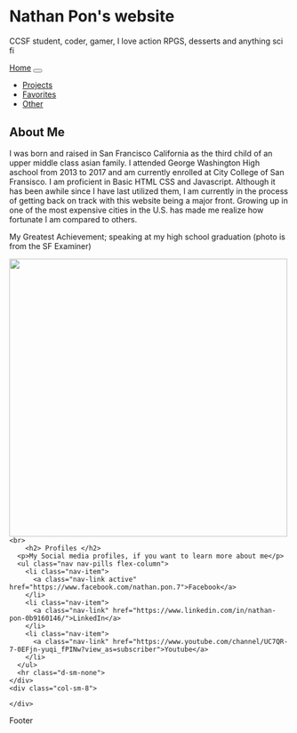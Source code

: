 <!DOCTYPE html>
<html lang="en">
<head>
  <title>Nathan Pon's website</title>
  <meta charset="utf-8">
  <meta name="viewport" content="width=device-width, initial-scale=1">
  <link rel="stylesheet" href="https://maxcdn.bootstrapcdn.com/bootstrap/4.1.3/css/bootstrap.min.css">
  <script src="https://ajax.googleapis.com/ajax/libs/jquery/3.3.1/jquery.min.js"></script>
  <script src="https://cdnjs.cloudflare.com/ajax/libs/popper.js/1.14.3/umd/popper.min.js"></script>
  <script src="https://maxcdn.bootstrapcdn.com/bootstrap/4.1.3/js/bootstrap.min.js"></script>
  <style>
  </style>
</head>
<body>

<div class="jumbotron text-center" style="margin-bottom:0">
  <h1>Nathan Pon's website</h1>
  <p>CCSF student, coder, gamer, I love action RPGS, desserts and anything sci fi</p> 
</div>

<nav class="navbar navbar-expand-sm bg-dark navbar-dark">
  <a class="navbar-brand" href="#">Home</a>
  <button class="navbar-toggler" type="button" data-toggle="collapse" data-target="#collapsibleNavbar">
    <span class="navbar-toggler-icon"></span>
  </button>
  <div class="collapse navbar-collapse" id="collapsibleNavbar">
    <ul class="navbar-nav">
      <li class="nav-item">
        <a class="nav-link" href="#">Projects</a>
      </li>
      <li class="nav-item">
        <a class="nav-link" href="#">Favorites</a>
      </li>
      <li class="nav-item">
        <a class="nav-link" href="#">Other</a>
      </li>    
    </ul>
  </div>  
</nav>

<div class="container" style="margin-top:30px">
  <div class="row">
    <div class="col-sm-4">
      <h2>About Me</h2>
      <P> I was born and raised in San Francisco California as the third child of an upper middle class asian family. I attended George Washington High aschool from 2013 to 2017 and am currently enrolled at City College of San Fransisco. I am proficient in Basic HTML CSS and Javascript. Although it has been awhile since I have last utilized them, I am currently in the process of getting back on track with this website being a major front.  Growing up in one of the most expensive cities in the U.S. has made me realize how fortunate I am compared to others.  </P>
      <p>My Greatest Achievement; speaking at my high school graduation (photo is from the SF Examiner)</p>
        <img src =" http://s79f01z693v3ecoes3yyjsg1.wpengine.netdna-cdn.com/wp-content/uploads/2017/05/AP5T1525-copy.jpg" width="500"
      
    <br> 
        <h2> Profiles </h2>
      <p>My Social media profiles, if you want to learn more about me</p>
      <ul class="nav nav-pills flex-column">
        <li class="nav-item">
          <a class="nav-link active" href="https://www.facebook.com/nathan.pon.7">Facebook</a>
        </li>
        <li class="nav-item">
          <a class="nav-link" href="https://www.linkedin.com/in/nathan-pon-0b9160146/">LinkedIn</a>
        </li>
        <li class="nav-item">
          <a class="nav-link" href="https://www.youtube.com/channel/UC7QR-7-0EFjn-yuqi_fPINw?view_as=subscriber">Youtube</a>
        </li>
      </ul>
      <hr class="d-sm-none">
    </div>
    <div class="col-sm-8">
    
    </div>
  </div>
</div>

<div class="jumbotron text-center" style="margin-bottom:0">
  <p>Footer</p>
</div>

</body>
</html>

</html>
